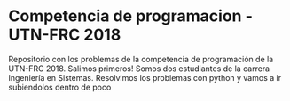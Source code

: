 # Competencia de programacion - UTN-FRC 2018
Repositorio con los problemas de la competencia de programación de la UTN-FRC 2018. Salimos primeros!
Somos dos estudiantes de la carrera Ingeniería en Sistemas.
Resolvimos los problemas con python y vamos a ir subiendolos dentro de poco